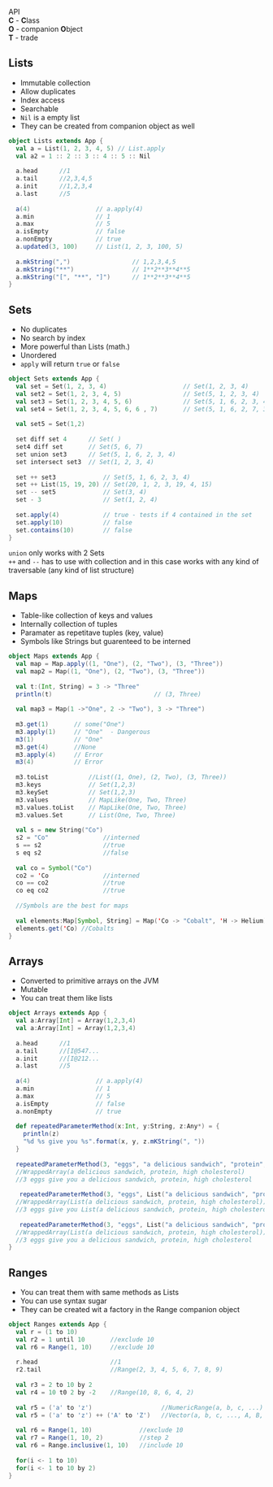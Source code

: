 API  
**C** - **C**lass  
**O** - companion **O**bject  
**T** - trade

## Lists
- Immutable collection
- Allow duplicates
- Index access
- Searchable
- `Nil` is a empty list 
- They can be created from companion object as well

```scala
object Lists extends App {
  val a = List(1, 2, 3, 4, 5) // List.apply
  val a2 = 1 :: 2 :: 3 :: 4 :: 5 :: Nil
  
  a.head      //1
  a.tail      //2,3,4,5
  a.init      //1,2,3,4
  a.last      //5
  
  a(4)                  // a.apply(4)
  a.min                 // 1
  a.max                 // 5
  a.isEmpty             // false
  a.nonEmpty            // true
  a.updated(3, 100)     // List(1, 2, 3, 100, 5)
  
  a.mkString(",")                 // 1,2,3,4,5
  a.mkString("**")                // 1**2**3**4**5
  a.mkString("[", "**", "]")      // 1**2**3**4**5
}
```

## Sets

- No duplicates
- No search by index
- More powerful than Lists (math.)
- Unordered
- `apply` will return `true` or `false`

```scala
object Sets extends App {
  val set = Set(1, 2, 3, 4)                     // Set(1, 2, 3, 4)
  val set2 = Set(1, 2, 3, 4, 5)                 // Set(5, 1, 2, 3, 4)
  val set3 = Set(1, 2, 3, 4, 5, 6)              // Set(5, 1, 6, 2, 3, 4)
  val set4 = Set(1, 2, 3, 4, 5, 6, 6 , 7)       // Set(5, 1, 6, 2, 7, 3, 4) 
  
  val set5 = Set(1,2)
  
  set diff set 4      // Set( )
  set4 diff set       // Set(5, 6, 7) 
  set union set3      // Set(5, 1, 6, 2, 3, 4)
  set intersect set3  // Set(1, 2, 3, 4)
  
  set ++ set3             // Set(5, 1, 6, 2, 3, 4)
  set ++ List(15, 19, 20) // Set(20, 1, 2, 3, 19, 4, 15)
  set -- set5             // Set(3, 4)
  set - 3                 // Set(1, 2, 4)
  
  set.apply(4)            // true - tests if 4 contained in the set
  set.apply(10)           // false
  set.contains(10)        // false
}
```

`union` only works with 2 Sets  
`++` and `--` has to use with collection and in this case works with any kind of traversable (any kind of list structure) 

## Maps

- Table-like collection of keys and values
- Internally collection of tuples
- Paramater as repetitave tuples (key, value)
- Symbols like Strings but guarenteed to be interned

```scala
object Maps extends App {
  val map = Map.apply((1, "One"), (2, "Two"), (3, "Three"))
  val map2 = Map((1, "One"), (2, "Two"), (3, "Three"))
  
  val t:(Int, String) = 3 -> "Three"
  println(t)                            // (3, Three)
  
  val map3 = Map(1 ->"One", 2 -> "Two"), 3 -> "Three")
  
  m3.get(1)       // some("One")
  m3.apply(1)     // "One"  - Dangerous
  m3(1)           // "One"
  m3.get(4)       //None
  m3.apply(4)     // Error
  m3(4)           // Error
  
  m3.toList           //List((1, One), (2, Two), (3, Three))
  m3.keys             // Set(1,2,3)
  m3.keySet           // Set(1,2,3)
  m3.values           // MapLike(One, Two, Three)
  m3.values.toList    // MapLike(One, Two, Three)
  m3.values.Set       // List(One, Two, Three)
  
  val s = new String("Co")
  s2 = "Co"               //interned
  s == s2                 //true
  s eq s2                 //false
  
  val co = Symbol("Co")
  co2 = 'Co               //interned
  co == co2               //true
  co eq co2               //true
  
  //Symbols are the best for maps
  
  val elements:Map[Symbol, String] = Map('Co -> "Cobalt", 'H -> Helium)
  elements.get('Co) //Cobalts
}
```

## Arrays

- Converted to primitive arrays on the JVM
- Mutable
- You can treat them like lists

```scala
object Arrays extends App {
  val a:Array[Int] = Array(1,2,3,4)
  val a:Array[Int] = Array(1,2,3,4)
    
  a.head      //1
  a.tail      //[I@547...
  a.init      //[I@212...
  a.last      //5
  
  a(4)                  // a.apply(4)
  a.min                 // 1
  a.max                 // 5
  a.isEmpty             // false
  a.nonEmpty            // true
  
  def repeatedParameterMethod(x:Int, y:String, z:Any*) = {
    println(z)
    "%d %s give you %s".format(x, y, z.mKString(", "))
  }
  
  repeatedParameterMethod(3, "eggs", "a delicious sandwich", "protein", "high cholesterol") 
  //WrappedArray(a delicious sandwich, protein, high cholesterol) 
  //3 eggs give you a delicious sandwich, protein, high cholesterol
  
   repeatedParameterMethod(3, "eggs", List("a delicious sandwich", "protein", "high cholesterol")) 
  //WrappedArray(List(a delicious sandwich, protein, high cholesterol)) 
  //3 eggs give you List(a delicious sandwich, protein, high cholesterol)
  
   repeatedParameterMethod(3, "eggs", List("a delicious sandwich", "protein", "high cholesterol"):_*) 
  //WrappedArray(List(a delicious sandwich, protein, high cholesterol)) 
  //3 eggs give you a delicious sandwich, protein, high cholesterol
}
```

## Ranges

- You can treat them with same methods as Lists
- You can use syntax sugar
- They can be created wit a factory in the Range companion object

```scala
object Ranges extends App {
  val r = (1 to 10)
  val r2 = 1 until 10       //exclude 10
  val r6 = Range(1, 10)     //exclude 10
    
  r.head                    //1
  r2.tail                   //Range(2, 3, 4, 5, 6, 7, 8, 9)
  
  val r3 = 2 to 10 by 2
  val r4 = 10 t0 2 by -2    //Range(10, 8, 6, 4, 2)
  
  val r5 = ('a' to 'z')                   //NumericRange(a, b, c, ...) 
  val r5 = ('a' to 'z') ++ ('A' to 'Z')   //Vector(a, b, c, ..., A, B, ...)
  
  val r6 = Range(1, 10)             //exclude 10
  val r7 = Range(1, 10, 2)          //step 2
  val r6 = Range.inclusive(1, 10)   //include 10
  
  for(i <- 1 to 10)
  for(i <- 1 to 10 by 2)
}
```
